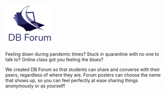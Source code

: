 ![This is an image](https://raw.githubusercontent.com/ker1200/nwHacks-2022/main/public/DBForumLogo2.png)

Feeling down during pandemic times? Stuck in quarantine with no one to talk to? Online class got you feeling the blues?

We created DB Forum so that students can share and converse with their peers, regardless of where they are. Forum posters can choose the name that shows up, so you can feel perfectly at ease sharing things anonymously or as yourself!
